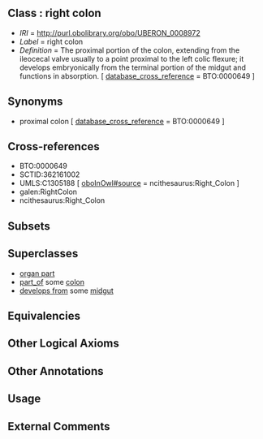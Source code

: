 
## Class : right colon

 * *IRI* = http://purl.obolibrary.org/obo/UBERON_0008972
 * *Label* = right colon
 * *Definition* = The proximal portion of the colon, extending from the ileocecal valve usually to a point proximal to the left colic flexure; it develops embryonically from the terminal portion of the midgut and functions in absorption. [ [database_cross_reference](../../ef/oboInOwl#hasDbXref.md) = BTO:0000649 ]

## Synonyms

 * proximal colon [ [database_cross_reference](../../ef/oboInOwl#hasDbXref.md) = BTO:0000649 ]

## Cross-references

 * BTO:0000649
 * SCTID:362161002
 * UMLS:C1305188 [ [oboInOwl#source](../../ce/oboInOwl#source.md) = ncithesaurus:Right_Colon ]
 * galen:RightColon
 * ncithesaurus:Right_Colon

## Subsets


## Superclasses

 * [organ part](../../UBERON/64/UBERON_0000064.md)
 * [part_of](../../BFO/50/BFO_0000050.md) some [colon](../../UBERON/55/UBERON_0001155.md)
 * [develops from](../../RO/02/RO_0002202.md) some [midgut](../../UBERON/45/UBERON_0001045.md)

## Equivalencies


## Other Logical Axioms


## Other Annotations


## Usage


## External Comments

